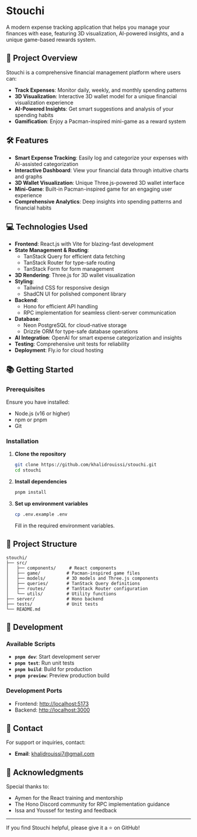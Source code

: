 # Stouchi

A modern expense tracking application that helps you manage your finances with ease, featuring 3D visualization, AI-powered insights, and a unique game-based rewards system.

## 🚀 **Project Overview**

Stouchi is a comprehensive financial management platform where users can:

- **Track Expenses**: Monitor daily, weekly, and monthly spending patterns
- **3D Visualization**: Interactive 3D wallet model for a unique financial visualization experience
- **AI-Powered Insights**: Get smart suggestions and analysis of your spending habits
- **Gamification**: Enjoy a Pacman-inspired mini-game as a reward system

## 🛠️ **Features**

- **Smart Expense Tracking**: Easily log and categorize your expenses with AI-assisted categorization
- **Interactive Dashboard**: View your financial data through intuitive charts and graphs
- **3D Wallet Visualization**: Unique Three.js-powered 3D wallet interface
- **Mini-Game**: Built-in Pacman-inspired game for an engaging user experience
- **Comprehensive Analytics**: Deep insights into spending patterns and financial habits

## 💻 **Technologies Used**

- **Frontend**: React.js with Vite for blazing-fast development
- **State Management & Routing**: 
  - TanStack Query for efficient data fetching
  - TanStack Router for type-safe routing
  - TanStack Form for form management
- **3D Rendering**: Three.js for 3D wallet visualization
- **Styling**: 
  - Tailwind CSS for responsive design
  - ShadCN UI for polished component library
- **Backend**: 
  - Hono for efficient API handling
  - RPC implementation for seamless client-server communication
- **Database**: 
  - Neon PostgreSQL for cloud-native storage
  - Drizzle ORM for type-safe database operations
- **AI Integration**: OpenAI for smart expense categorization and insights
- **Testing**: Comprehensive unit tests for reliability
- **Deployment**: Fly.io for cloud hosting

## 📚 **Getting Started**

### **Prerequisites**

Ensure you have installed:
- Node.js (v16 or higher)
- npm or pnpm
- Git

### **Installation**

1. **Clone the repository**
   ```bash
   git clone https://github.com/khalidrouissi/stouchi.git
   cd stouchi
   ```

2. **Install dependencies**
   ```bash
   pnpm install
   ```

3. **Set up environment variables**
   ```bash
   cp .env.example .env
   ```
   Fill in the required environment variables.

## 📁 **Project Structure**

```
stouchi/
├── src/
│   ├── components/     # React components
│   ├── game/          # Pacman-inspired game files
│   ├── models/        # 3D models and Three.js components
│   ├── queries/       # TanStack Query definitions
│   ├── routes/        # TanStack Router configuration
│   └── utils/         # Utility functions
├── server/            # Hono backend
├── tests/             # Unit tests
└── README.md
```

## 🚦 **Development**

### **Available Scripts**

- **`pnpm dev`**: Start development server
- **`pnpm test`**: Run unit tests
- **`pnpm build`**: Build for production
- **`pnpm preview`**: Preview production build

### **Development Ports**
- Frontend: [http://localhost:5173](http://localhost:5173)
- Backend: [http://localhost:3000](http://localhost:3000)

## 👤 **Contact**

For support or inquiries, contact:
- **Email**: [khalidrouissi7@gmail.com](mailto:khalidrouissi7@gmail.com)

## 🙏 **Acknowledgments**

Special thanks to:
- Aymen for the React training and mentorship
- The Hono Discord community for RPC implementation guidance
- Issa and Youssef for testing and feedback

---

If you find Stouchi helpful, please give it a ⭐ on GitHub!
